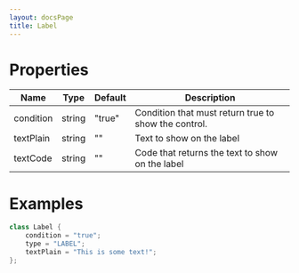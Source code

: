 ```yaml
---
layout: docsPage
title: Label
---
```


# Properties

<table>
    <thead>
        <tr>
            <th>Name</th>
            <th>Type</th>
            <th>Default</th>
            <th>Description</th>
        </tr>
    </thead>
    <tbody>
        <tr>
            <td>condition</td>
            <td>string</td>
            <td>"true"</td>
            <td>Condition that must return true to show the control.</td>
        </tr>
        <tr>
            <td>textPlain</td>
            <td>string</td>
            <td>""</td>
            <td>Text to show on the label</td>
        </tr>
        <tr>
            <td>textCode</td>
            <td>string</td>
            <td>""</td>
            <td>Code that returns the text to show on the label</td>
        </tr>
    </tbody>
</table>

# Examples
```c++
class Label {
    condition = "true";
    type = "LABEL";
    textPlain = "This is some text!";
};
```
